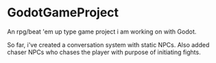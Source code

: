 # GodotGameProject
An rpg/beat 'em up type game project i am working on with Godot.

So far, i've created a conversation system with static NPCs. Also added chaser NPCs who chases the player with purpose of initiating fights.
